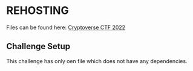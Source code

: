 # REHOSTING

Files can be found here: [Cryptoverse CTF 2022](https://github.com/sajjadium/ctf-archives/blob/main/ctfs/Cryptoverse/2022/crypto/RSA2/chall.py)

## Challenge Setup
This challenge has only oen file which does not have any dependencies.